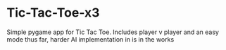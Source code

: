 # Tic-Tac-Toe-x3
Simple pygame app for Tic Tac Toe. Includes player v player and an easy mode thus far, harder AI implementation in is in the works
